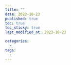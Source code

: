 ```yaml
---
title: ""
date: 2023-10-23
published: true
toc: true
toc_sticky: true
last_modified_at: 2023-10-23

categories:
  -
tags:
  -
---
```

